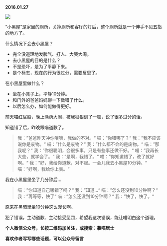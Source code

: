 
          
            
**2016.01.27**



![](//upload-images.jianshu.io/upload_images/51001-a4db910bb40bf4a1.jpg)




“小黑屋”是家里的厕所，关掉厕所和客厅的灯后，整个厕所就是一个伸手不见五指的地方了。

什么情况下会去小黑屋？
* 完全没道理地发脾气、打人、大哭大闹。
* 去小黑屋的目的是什么？
* 不是恐吓，是为了平静下来。
* 是个标志，现在的行为很过分，需要反思了。


在小黑屋里做什么？
* 坐在小凳子上，平静10分钟。
* 和门外的爸爸妈妈聊一下做错了什么。
* 以后怎么办，如何能做得更好。


前天喵红屁股，晚上涂药大闹，被我狠狠训了一顿，说了很多过分的话。

知道错了后，昨晚跟喵道歉了。
>我：”爸爸昨天冲你嚷嚷，我做的不对。“
喵：”你错哪了？“
我：”我不应该说你是废物。“
喵：”什么是废物？“
我：”什么都不会的是废物。“
喵：”那我呢？“
我：”你很聪明，会很多事，只是有些事还做不好。“
喵：”我再长大些，就学会了。“
我：”是啊，我错了。“
喵：”你知道错了，改了就好啊。“
我：”好，我给你道歉，对不起。一会儿我去小黑屋10分钟。“
喵：”好啊，我给你上表。“



我在小黑屋里坐了几分钟后...
>喵：”你知道自己哪错了吗？“
我：”知道...“
喵：”怎么还没到10分钟啊？“
我：”再等等，快了“
喵：”怎么还没到10分钟啊？“
我：”快了，快了。“



原来在黑暗里坐10分钟这么漫长啊。

犯了错误，主动道歉、主动接受惩罚，希望我这次错误，能让喵明白这个道理。


**个人微信公众号，长按二维码加关注，或搜索：摹喵居士**

**喜欢作者写写哪些话题，可以公众号留言**




          
        